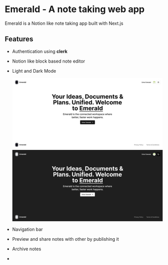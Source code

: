 # Emerald - A note taking web app
Emerald is a Notion like note taking app built with Next.js

## Features
* Authentication using **clerk**
* Notion like block based note editor
* Light and Dark Mode
  
  <img src="/readme_imgs/home_light.png" alt="drawing" width="475"/> <img src="/readme_imgs/home_dark.png" alt="drawing" width="475"/>

* Navigation bar
* Preview and share notes with other by publishing it
* Archive notes
* 

